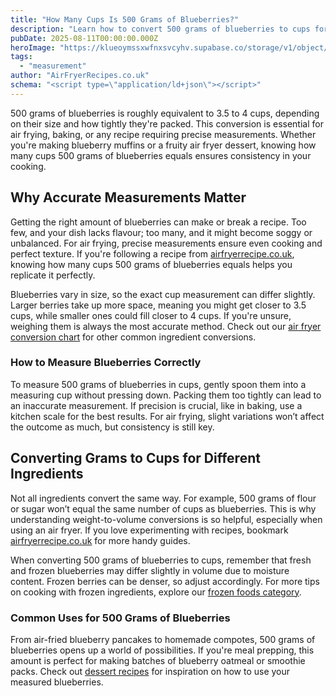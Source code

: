 ```yaml
---
title: "How Many Cups Is 500 Grams of Blueberries?"
description: "Learn how to convert 500 grams of blueberries to cups for perfect baking and air frying every time. Get accurate measurements now!"
pubDate: 2025-08-11T00:00:00.000Z
heroImage: "https://klueoymssxwfnxsvcyhv.supabase.co/storage/v1/object/public/md/how-many-cups-is-500-grams-of-blueberries-0e63228c.webp"
tags:
  - "measurement"
author: "AirFryerRecipes.co.uk"
schema: "<script type=\"application/ld+json\"></script>"
---
```


<p>500 grams of blueberries is roughly equivalent to 3.5 to 4 cups, depending on their size and how tightly they're packed. This conversion is essential for air frying, baking, or any recipe requiring precise measurements. Whether you're making blueberry muffins or a fruity air fryer dessert, knowing how many cups 500 grams of blueberries equals ensures consistency in your cooking.</p>  

<h2>Why Accurate Measurements Matter</h2>  
<p>Getting the right amount of blueberries can make or break a recipe. Too few, and your dish lacks flavour; too many, and it might become soggy or unbalanced. For air frying, precise measurements ensure even cooking and perfect texture. If you're following a recipe from <a href=https://www.airfryerrecipe.co.uk/recipes>airfryerrecipe.co.uk</a>, knowing how many cups 500 grams of blueberries equals helps you replicate it perfectly.</p>  

<p>Blueberries vary in size, so the exact cup measurement can differ slightly. Larger berries take up more space, meaning you might get closer to 3.5 cups, while smaller ones could fill closer to 4 cups. If you're unsure, weighing them is always the most accurate method. Check out our <a href=https://www.airfryerrecipe.co.uk/air-fryer-conversion-chart>air fryer conversion chart</a> for other common ingredient conversions.</p>  

<h3>How to Measure Blueberries Correctly</h3>  
<p>To measure 500 grams of blueberries in cups, gently spoon them into a measuring cup without pressing down. Packing them too tightly can lead to an inaccurate measurement. If precision is crucial, like in baking, use a kitchen scale for the best results. For air frying, slight variations won’t affect the outcome as much, but consistency is still key.</p>  

<h2>Converting Grams to Cups for Different Ingredients</h2>  
<p>Not all ingredients convert the same way. For example, 500 grams of flour or sugar won’t equal the same number of cups as blueberries. This is why understanding weight-to-volume conversions is so helpful, especially when using an air fryer. If you love experimenting with recipes, bookmark <a href=https://www.airfryerrecipe.co.uk>airfryerrecipe.co.uk</a> for more handy guides.</p>  

<p>When converting 500 grams of blueberries to cups, remember that fresh and frozen blueberries may differ slightly in volume due to moisture content. Frozen berries can be denser, so adjust accordingly. For more tips on cooking with frozen ingredients, explore our <a href=https://www.airfryerrecipe.co.uk/recipe-category/frozen-foods>frozen foods category</a>.</p>  

<h3>Common Uses for 500 Grams of Blueberries</h3>  
<p>From air-fried blueberry pancakes to homemade compotes, 500 grams of blueberries opens up a world of possibilities. If you're meal prepping, this amount is perfect for making batches of blueberry oatmeal or smoothie packs. Check out <a href=https://www.airfryerrecipe.co.uk/recipe-category/dessert>dessert recipes</a> for inspiration on how to use your measured blueberries.</p>